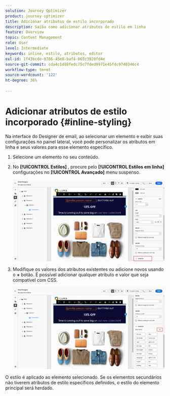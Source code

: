 ```yaml
---
solution: Journey Optimizer
product: journey optimizer
title: Adicionar atributos de estilo incorporado
description: Saiba como adicionar atributos de estilo em linha
feature: Overview
topic: Content Management
role: User
level: Intermediate
keywords: inline, estilo, atributos, editor
exl-id: 1f43bcde-0786-45e8-baf4-065c3920fd4e
source-git-commit: cda4c1d88fedc75c7fded9971e45fdc9740346c4
workflow-type: tm+mt
source-wordcount: '122'
ht-degree: 36%

---
```


# Adicionar atributos de estilo incorporado {#inline-styling}

Na interface do Designer de email, ao selecionar um elemento e exibir suas configurações no painel lateral, você pode personalizar os atributos em linha e seus valores para esse elemento específico.

1. Selecione um elemento no seu conteúdo.

1. No **[!UICONTROL Estilos]** , procure pelo **[!UICONTROL Estilos em linha]** configurações no **[!UICONTROL Avançado]** menu suspenso.

   ![](assets/styles_1.png)

1. Modifique os valores dos atributos existentes ou adicione novos usando o **+** botão. É possível adicionar qualquer atributo e valor que seja compatível com CSS.

   ![](assets/styles_2.png)

O estilo é aplicado ao elemento selecionado. Se os elementos secundários não tiverem atributos de estilo específicos definidos, o estilo do elemento principal será herdado.
